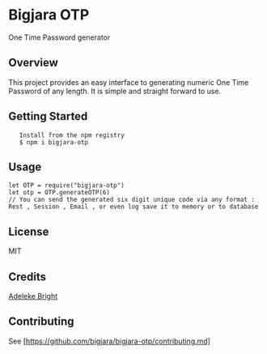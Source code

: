 # Bigjara OTP
One Time Password  generator 
## Overview 
This project provides an easy interface to generating numeric One Time Password of any length. It is simple and straight forward to use.
## Getting Started 
``` 
   Install from the npm registry 
   $ npm i bigjara-otp 
``` 
## Usage 
```
let OTP = require("bigjara-otp") 
let otp = OTP.generateOTP(6) 
// You can send the generated six digit unique code via any format : Rest , Session , Email , or even log save it to memory or to database 
```
## License 
MIT 
## Credits
<a href="https://github.com/adeisbright" target=_blank>Adeleke Bright</a>

## Contributing 
See [https://github.com/bigjara/bigjara-otp/contributing.md] 


